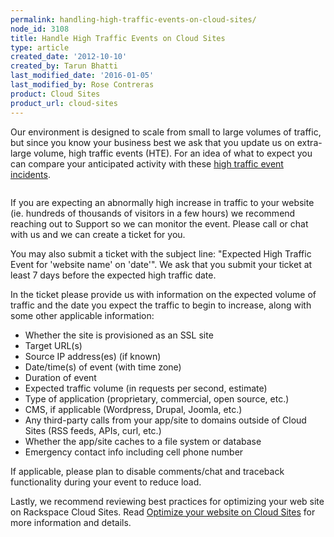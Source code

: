 ```yaml
---
permalink: handling-high-traffic-events-on-cloud-sites/
node_id: 3108
title: Handle High Traffic Events on Cloud Sites
type: article
created_date: '2012-10-10'
created_by: Tarun Bhatti
last_modified_date: '2016-01-05'
last_modified_by: Rose Contreras
product: Cloud Sites
product_url: cloud-sites
---
```


Our environment is designed to scale from small to large volumes of
traffic, but since you know your business best we ask that you update us
on extra-large volume, high traffic events (HTE). For an idea of what to
expect you can compare your anticipated activity with these [high traffic event incidents](http://www.rackspace.com/blog/tag/high-traffic-events-hte/).

<img src="{% asset_path cloud-sites/handling-high-traffic-events-on-cloud-sites/traffic-spike.png %}" alt="" />

If you are expecting an abnormally high increase in traffic to your
website (ie. hundreds of thousands of visitors in a few hours) we
recommend reaching out to Support so we can monitor the event. Please
call or chat with us and we can create a ticket for you.

You may also submit a ticket with the subject line: "Expected High
Traffic Event for 'website name' on 'date'". We ask that you submit your
ticket at least 7 days before the expected high traffic date.

In the ticket please provide us with information on the expected volume
of traffic and the date you expect the traffic to begin to increase,
along with some other applicable information:

-   Whether the site is provisioned as an SSL site
-   Target URL(s)
-   Source IP address(es) (if known)
-   Date/time(s) of event (with time zone)
-   Duration of event
-   Expected traffic volume (in requests per second, estimate)
-   Type of application (proprietary, commercial, open source, etc.)
-   CMS, if applicable (Wordpress, Drupal, Joomla, etc.)
-   Any third-party calls from your app/site to domains outside of Cloud
    Sites (RSS feeds, APIs, curl, etc.)
-   Whether the app/site caches to a file system or database
-   Emergency contact info including cell phone number

If applicable, please plan to disable comments/chat and traceback
functionality during your event to reduce load.

Lastly, we recommend reviewing best practices for optimizing your web
site on Rackspace Cloud Sites. Read [Optimize your website on Cloud Sites](/how-to/optimize-your-website-on-cloud-sites) for
more information and details.
